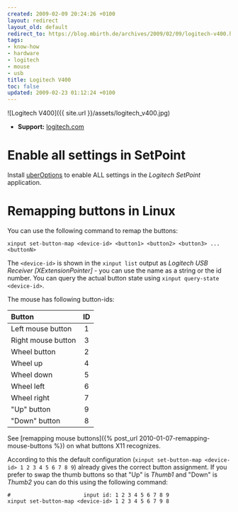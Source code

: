 ```yaml
---
created: 2009-02-09 20:24:26 +0100
layout: redirect
layout_old: default
redirect_to: https://blog.mbirth.de/archives/2009/02/09/logitech-v400.html
tags:
- know-how
- hardware
- logitech
- mouse
- usb
title: Logitech V400
toc: false
updated: 2009-02-23 01:12:24 +0100
---
```


![Logitech V400]({{ site.url }}/assets/logitech_v400.jpg)

  * **Support:** [logitech.com](http://www.logitech.com/index.cfm/428/144&cl=us,en)


Enable all settings in SetPoint
===============================

Install [uberOptions](http://www.mstarmetro.net/~rlowens/uberOptions/) to enable ALL settings in the *Logitech SetPoint* application.


Remapping buttons in Linux
==========================

You can use the following command to remap the buttons:

    xinput set-button-map <device-id> <button1> <button2> <button3> ... <buttonN>

The `<device-id>` is shown in the `xinput list` output as *Logitech USB Receiver [XExtensionPointer]* - you can use the name as a string or the id number.
You can query the actual button state using `xinput query-state <device-id>`.

The mouse has following button-ids:

| Button                | ID |
|:----------------------|:--:|
| Left mouse button     |  1 |
| Right mouse button    |  3 |
| Wheel button          |  2 |
| Wheel up              |  4 |
| Wheel down            |  5 |
| Wheel left            |  6 |
| Wheel right           |  7 |
| "Up" button           |  9 |
| "Down" button         |  8 |

See [remapping mouse buttons]({% post_url 2010-01-07-remapping-mouse-buttons %}) on what buttons X11 recognizes.

According to this the default configuration (`xinput set-button-map <device-id> 1 2 3 4 5 6 7 8 9`) already gives the correct button assignment.
If you prefer to swap the thumb buttons so that "Up" is *Thumb1* and "Down" is *Thumb2* you can do this using the following command:

    #                       input id: 1 2 3 4 5 6 7 8 9
    xinput set-button-map <device-id> 1 2 3 4 5 6 7 9 8